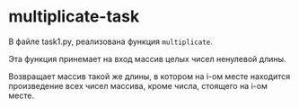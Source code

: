 # multiplicate-task

В файле task1.py, реализована функция ```multiplicate```. 

Эта функция принемает на вход массив целых чисел ненулевой длины. 

Возвращает массив такой же длины, в котором на i-ом месте находится произведение всех чисел массива, кроме числа, стоящего на i-ом месте.
